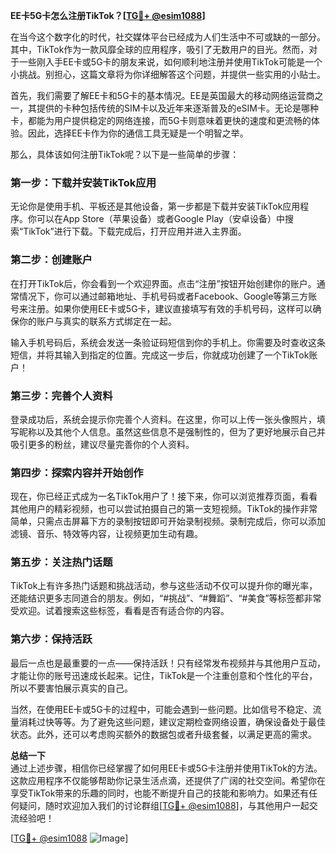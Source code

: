 **EE卡5G卡怎么注册TikTok？[[TG💪+ @esim1088](https://t.me/s/esim1088)]**

在当今这个数字化的时代，社交媒体平台已经成为人们生活中不可或缺的一部分。其中，TikTok作为一款风靡全球的应用程序，吸引了无数用户的目光。然而，对于一些刚入手EE卡或5G卡的朋友来说，如何顺利地注册并使用TikTok可能是一个小挑战。别担心，这篇文章将为你详细解答这个问题，并提供一些实用的小贴士。

首先，我们需要了解EE卡和5G卡的基本情况。EE是英国最大的移动网络运营商之一，其提供的卡种包括传统的SIM卡以及近年来逐渐普及的eSIM卡。无论是哪种卡，都能为用户提供稳定的网络连接，而5G卡则意味着更快的速度和更流畅的体验。因此，选择EE卡作为你的通信工具无疑是一个明智之举。

那么，具体该如何注册TikTok呢？以下是一些简单的步骤：

### **第一步：下载并安装TikTok应用**
无论你是使用手机、平板还是其他设备，第一步都是下载并安装TikTok应用程序。你可以在App Store（苹果设备）或者Google Play（安卓设备）中搜索“TikTok”进行下载。下载完成后，打开应用并进入主界面。

### **第二步：创建账户**
在打开TikTok后，你会看到一个欢迎界面。点击“注册”按钮开始创建你的账户。通常情况下，你可以通过邮箱地址、手机号码或者Facebook、Google等第三方账号来注册。如果你使用EE卡或5G卡，建议直接填写有效的手机号码，这样可以确保你的账户与真实的联系方式绑定在一起。

输入手机号码后，系统会发送一条验证码短信到你的手机上。你需要及时查收这条短信，并将其输入到指定的位置。完成这一步后，你就成功创建了一个TikTok账户！

### **第三步：完善个人资料**
登录成功后，系统会提示你完善个人资料。在这里，你可以上传一张头像照片，填写昵称以及其他个人信息。虽然这些信息不是强制性的，但为了更好地展示自己并吸引更多的粉丝，建议尽量完善你的个人资料。

### **第四步：探索内容并开始创作**
现在，你已经正式成为一名TikTok用户了！接下来，你可以浏览推荐页面，看看其他用户的精彩视频，也可以尝试拍摄自己的第一支短视频。TikTok的操作非常简单，只需点击屏幕下方的录制按钮即可开始录制视频。录制完成后，你可以添加滤镜、音乐、特效等内容，让视频更加生动有趣。

### **第五步：关注热门话题**
TikTok上有许多热门话题和挑战活动，参与这些活动不仅可以提升你的曝光率，还能结识更多志同道合的朋友。例如，“#挑战”、“#舞蹈”、“#美食”等标签都非常受欢迎。试着搜索这些标签，看看是否有适合你的内容。

### **第六步：保持活跃**
最后一点也是最重要的一点——保持活跃！只有经常发布视频并与其他用户互动，才能让你的账号迅速成长起来。记住，TikTok是一个注重创意和个性化的平台，所以不要害怕展示真实的自己。

当然，在使用EE卡或5G卡的过程中，可能会遇到一些问题。比如信号不稳定、流量消耗过快等等。为了避免这些问题，建议定期检查网络设置，确保设备处于最佳状态。此外，还可以考虑购买额外的数据包或者升级套餐，以满足更高的需求。

**总结一下**  
通过上述步骤，相信你已经掌握了如何用EE卡或5G卡注册并使用TikTok的方法。这款应用程序不仅能够帮助你记录生活点滴，还提供了广阔的社交空间。希望你在享受TikTok带来的乐趣的同时，也能不断提升自己的技能和影响力。如果还有任何疑问，随时欢迎加入我们的讨论群组[[TG💪+ @esim1088](https://t.me/s/esim1088)]，与其他用户一起交流经验吧！

[[TG💪+ @esim1088](https://t.me/s/esim1088) ![Image](https://i.postimg.cc/4NQfJmqS/Snipaste-2025-05-13-00-14-12.png)]